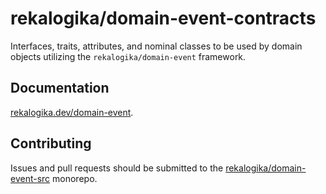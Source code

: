 # rekalogika/domain-event-contracts

Interfaces, traits, attributes, and nominal classes to be used by domain objects
utilizing the `rekalogika/domain-event` framework.

## Documentation

[rekalogika.dev/domain-event](https://rekalogika.dev/domain-event).

## Contributing

Issues and pull requests should be submitted to the
[rekalogika/domain-event-src](https://github.com/rekalogika/domain-event-src)
monorepo.